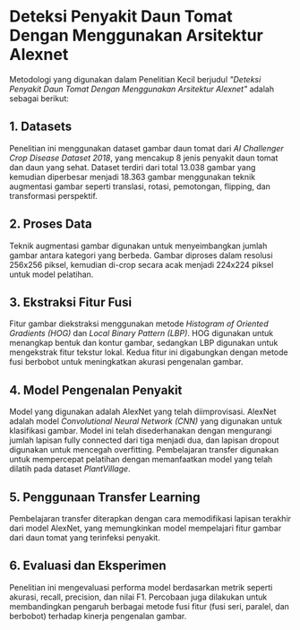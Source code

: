 # Deteksi Penyakit Daun Tomat Dengan Menggunakan Arsitektur Alexnet

Metodologi yang digunakan dalam Penelitian Kecil berjudul *"Deteksi Penyakit Daun Tomat Dengan Menggunakan Arsitektur Alexnet"* adalah sebagai berikut:

## 1. Datasets
Penelitian ini menggunakan dataset gambar daun tomat dari *AI Challenger Crop Disease Dataset 2018*, yang mencakup 8 jenis penyakit daun tomat dan daun yang sehat. Dataset terdiri dari total 13.038 gambar yang kemudian diperbesar menjadi 18.363 gambar menggunakan teknik augmentasi gambar seperti translasi, rotasi, pemotongan, flipping, dan transformasi perspektif.

## 2. Proses Data
Teknik augmentasi gambar digunakan untuk menyeimbangkan jumlah gambar antara kategori yang berbeda. Gambar diproses dalam resolusi 256x256 piksel, kemudian di-crop secara acak menjadi 224x224 piksel untuk model pelatihan.

## 3. Ekstraksi Fitur Fusi
Fitur gambar diekstraksi menggunakan metode *Histogram of Oriented Gradients (HOG)* dan *Local Binary Pattern (LBP)*. HOG digunakan untuk menangkap bentuk dan kontur gambar, sedangkan LBP digunakan untuk mengekstrak fitur tekstur lokal. Kedua fitur ini digabungkan dengan metode fusi berbobot untuk meningkatkan akurasi pengenalan gambar.

## 4. Model Pengenalan Penyakit
Model yang digunakan adalah AlexNet yang telah diimprovisasi. AlexNet adalah model *Convolutional Neural Network (CNN)* yang digunakan untuk klasifikasi gambar. Model ini telah disederhanakan dengan mengurangi jumlah lapisan fully connected dari tiga menjadi dua, dan lapisan dropout digunakan untuk mencegah overfitting. Pembelajaran transfer digunakan untuk mempercepat pelatihan dengan memanfaatkan model yang telah dilatih pada dataset *PlantVillage*.

## 5. Penggunaan Transfer Learning
Pembelajaran transfer diterapkan dengan cara memodifikasi lapisan terakhir dari model AlexNet, yang memungkinkan model mempelajari fitur gambar dari daun tomat yang terinfeksi penyakit.

## 6. Evaluasi dan Eksperimen
Penelitian ini mengevaluasi performa model berdasarkan metrik seperti akurasi, recall, precision, dan nilai F1. Percobaan juga dilakukan untuk membandingkan pengaruh berbagai metode fusi fitur (fusi seri, paralel, dan berbobot) terhadap kinerja pengenalan gambar.
